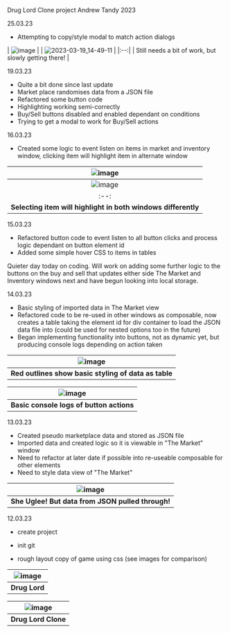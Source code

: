Drug Lord Clone project
Andrew Tandy 2023

25.03.23
- Attempting to copy/style modal to match action dialogs

| ![image](https://user-images.githubusercontent.com/54472417/227746572-cea86c34-e822-4a90-b585-8aeecf98a1fa.png) |
| ![2023-03-19_14-49-11](https://user-images.githubusercontent.com/54472417/227746575-83a82eea-78e5-4c8c-a880-093c75380e26.png) |
|:--:|
| Still needs a bit of work, but slowly getting there! |

19.03.23
- Quite a bit done since last update
- Market place randomises data from a JSON file
- Refactored some button code
- Highlighting working semi-correctly
- Buy/Sell buttons disabled and enabled dependant on conditions
- Trying to get a modal to work for Buy/Sell actions

16.03.23
- Created some logic to event listen on items in market and inventory window, clicking item will highlight item in alternate window

| ![image](https://user-images.githubusercontent.com/54472417/225759890-98322f34-376e-45c3-b3bc-3bef3a01fe72.png) |
|:--:|
| ![image](https://user-images.githubusercontent.com/54472417/225760058-cbe9ea3f-a0fc-48ff-979d-e15f1d1d4e45.png) |
|:--:|
| <b>Selecting item will highlight in both windows differently</b> |

15.03.23
- Refactored button code to event listen to all button clicks and process logic dependant on button element id
- Added some simple hover CSS to items in tables

Quieter day today on coding. Will work on adding some further logic to the buttons on the buy and sell that updates either side The Market and Inventory windows next and have begun looking into local storage.

14.03.23
- Basic styling of imported data in The Market view
- Refactored code to be re-used in other windows as composable, now creates a table taking the element id for div container to load the JSON data file into (could be used for nested options too in the future)
-  Began implementing functionality into buttons, not as dynamic yet, but producing console logs depending on action taken

| ![image](https://user-images.githubusercontent.com/54472417/225149256-eeb030f0-50f8-4611-b471-469847983a31.png) |
|:--:|
| <b>Red outlines show basic styling of data as table</b> |

| ![image](https://user-images.githubusercontent.com/54472417/225149775-809d5aff-81e7-420d-87e8-b6086d52a309.png) |
|:--:|
| <b>Basic console logs of button actions</b> |



13.03.23
- Created pseudo marketplace data and stored as JSON file
- Imported data and created logic so it is viewable in "The Market" window
- Need to refactor at later date if possible into re-useable composable for other elements
- Need to style data view of "The Market"

| ![image](https://user-images.githubusercontent.com/54472417/224845030-16f760aa-6e9b-4d1f-8c97-03b4e4256853.png) |
|:--:|
| <b>She Uglee! But data from JSON pulled through!</b> |

12.03.23
- create project
- init git

- rough layout copy of game using css (see images for comparison)

| ![image](https://user-images.githubusercontent.com/54472417/224562154-dd902e96-3151-41a9-9f10-3ff3dae5e0f5.png) |
|:--:|
| <b>Drug Lord</b> |

| ![image](https://user-images.githubusercontent.com/54472417/224562376-0d7c53b0-b7ec-40c9-9cfe-e0c0b9facabe.png) |
|:--:|
| <b>Drug Lord Clone</b> |

